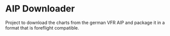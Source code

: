 # AIP Downloader

Project to download the charts from the german VFR AIP and package it in a format that is foreflight compatible.

